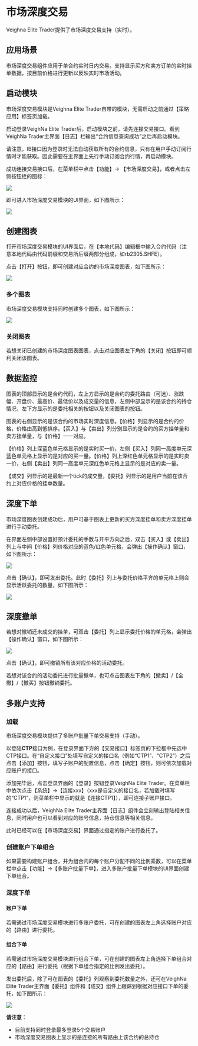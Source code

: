 # 市场深度交易

Veighna Elite Trader提供了市场深度交易支持（实时）。


## 应用场景

市场深度交易组件应用于单合约实时日内交易。支持显示买方和卖方订单的实时挂单数据，按目前价格进行更新以反映实时市场活动。


## 启动模块

市场深度交易模块是Veighna Elite Trader自带的模块，无需启动之前通过【策略应用】标签页加载。

启动登录VeighNa Elite Trader后，启动模块之前，请先连接交易接口。看到VeighNa Trader主界面【日志】栏输出“合约信息查询成功”之后再启动模块。

请注意，IB接口因为登录时无法自动获取所有的合约信息，只有在用户手动订阅行情时才能获取。因此需要在主界面上先行手动订阅合约行情，再启动模块。

成功连接交易接口后，在菜单栏中点击【功能】-> 【市场深度交易】，或者点击左侧按钮栏的图标：

![](https://vnpy-doc.oss-cn-shanghai.aliyuncs.com/elite/ladder/1.png)

即可进入市场深度交易模块的UI界面，如下图所示：

![](https://vnpy-doc.oss-cn-shanghai.aliyuncs.com/elite/ladder/2.png)


## 创建图表

打开市场深度交易模块的UI界面后，在【本地代码】编辑框中输入合约代码（注意本地代码由代码前缀和交易所后缀两部分组成，如rb2305.SHFE）。

点击【打开】按钮，即可创建对应合约的市场深度图表，如下图所示：

![](https://vnpy-doc.oss-cn-shanghai.aliyuncs.com/elite/ladder/3.png)


### 多个图表

市场深度交易模块支持同时创建多个图表，如下图所示：

![](https://vnpy-doc.oss-cn-shanghai.aliyuncs.com/elite/ladder/7.png)

### 关闭图表

若想关闭已创建的市场深度图表图表，点击对应图表左下角的【关闭】按钮即可顺利关闭该图表。


## 数据监控

图表的顶部显示的是合约代码，左上方显示的是合约的委托路由（可选）、涨跌幅、开盘价、最高价、最低价以及成交量的信息，左侧中部显示的是该合约的持仓情况，左下方显示的是委托相关的按钮以及关闭图表的按钮。

图表的右侧显示的是该合约的市场实时深度信息。【价格】列显示的是合约的价格，价格由高到低排序。【买入】与【卖出】列分别显示的是合约的买方挂单量和卖方挂单量，与【价格】一一对应。

【价格】列上深蓝色单元格显示的是实时买一价，左侧【买入】列同一高度单元深蓝色单元格上显示的是对应的买一量。【价格】列上深红色单元格显示的是实时卖一价，右侧【卖出】列同一高度单元深红色单元格上显示的是对应的卖一量。

【成交】列显示的是最新一个tick的成交量，【委托】列显示的是用户当前在该合约上对应价格的挂单数量。


## 深度下单

市场深度图表创建成功后，用户可基于图表上更新的买方深度挂单和卖方深度挂单进行手动委托。

在界面左侧中部设置好预计委托的手数与开平方向之后，双击【买入】或【卖出】列上与中间【价格】列价格对应的蓝色/红色单元格，会弹出【操作确认】窗口，如下图所示：

![](https://vnpy-doc.oss-cn-shanghai.aliyuncs.com/elite/ladder/4.png)

点击【确认】，即可发出委托。此时【委托】列上与委托价格平齐的单元格上则会显示活跃委托的数量，如下图所示：

![](https://vnpy-doc.oss-cn-shanghai.aliyuncs.com/elite/ladder/5.png)


## 深度撤单

若想对撤销还未成交的挂单，可双击【委托】列上显示委托价格的单元格，会弹出【操作确认】窗口，如下图所示：

![](https://vnpy-doc.oss-cn-shanghai.aliyuncs.com/elite/ladder/6.png)

点击【确认】，即可撤销所有该对应价格的活动委托。

若想对该合约的活动委托进行批量撤单，也可点击图表左下角的【撤卖】/【全撤】/【撤买】按钮撤销委托。


## 多账户支持

### 加载

市场深度交易模块提供了多账户批量下单交易支持（手动）。

以登陆**CTP**接口为例，在登录界面下方的【交易接口】标签页的下拉框中先选中CTP接口。在“自定义接口”处填写自定义的接口名（例如“CTP1”、“CTP2”）之后点击【添加】按钮，填写子账户的配置信息，点击【确定】按钮，则可依次加载对应账户的接口。

添加完毕后，点击登录界面的【登录】按钮登录VeighNa Elite Trader。在菜单栏中依次点击【系统】->【连接xxx】（xxx是自定义的接口名，若加载时填写的“CTP1”，则菜单栏中显示的就是【连接CTP1】），即可连接子账户接口。

连接成功以后，VeighNa Elite Trader主界面【日志】组件会立刻输出登陆相关信息，同时用户也可以看到对应的账号信息，持仓信息等相关信息。

此时已经可以在【市场深度交易】界面通过指定的账户进行委托了。

### 创建账户下单组合

如果需要构建账户组合，并为组合内的每个账户分配不同的比例乘数，可以在菜单栏中点击【功能】->【多账户批量下单】，进入多账户批量下单模块的UI界面创建下单组合。

### 深度下单

#### 账户下单

若需通过市场深度交易模块进行多账户委托，可在创建的图表左上角选择账户对应的【路由】进行委托。

#### 组合下单

若需通过市场深度交易模块进行组合下单，可在创建的图表左上角选择下单组合对应的【路由】进行委托（根据下单组合指定的比例发出委托）。

发出委托后，除了可在图表的【委托】列观察到委托数量之外，还可在VeighNa Elite Trader主界面【委托】组件和【成交】组件上跟踪到根据对应接口下单的委托，如下图所示：

![](https://vnpy-doc.oss-cn-shanghai.aliyuncs.com/elite/ladder/8.png)

**请注意**：
 - 目前支持同时登录最多登录5个交易账户
 - 市场深度交易图表上显示的是连接的所有路由上该合约的总持仓
